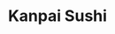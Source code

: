 ---
layout: place
title: "Kanpai Sushi"
permalink: /maryland/bethesda/kanpai-sushi.html
stateAbbr: MD
stateName: Maryland
cityName: Bethesda
seo:
  name: "Kanpai Sushi"
  type: Restaurant
  links: https://kanpaisushicarryout.com/
description: "Unassuming resource for takeout sushi, plus a variety of Asian grocery items & beverages. Kanpai Sushi serves delicious sushi in Bethesda, Maryland. Try fresh Japanese dishes for a great dining experience. Available for takeout, delivery, lunch, and dinner."
place_id: ChIJze3rm1rKt4kRGpNiJ6EqD4s
photos:
  - name: >-
      places/ChIJze3rm1rKt4kRGpNiJ6EqD4s/photos/AeeoHcIhxUH3frQmYYXnGpIypedqYJe2E92LobyrbloR789766WQ515RUJHKqciX188-6aDBMrvwG57faneX-qqSgbW8L0ElQy8MZ7mdepjUYszZbi24lmTXSUDQ2SNRcJrGg8XlqQvSk7hCIOVS2trE-pMEc2wfYTamzjbaUhCcrPxYAzmiGgm_gf6njW1rj4PGGaJiMukTEdQdhMraslKyitAkqu4BP62e1ApRftYOJs8tIMF83kJMpWZophZVMTSxn34QFQgZlploCzv6KVPAF0IYG_y2C0ZoMbKD3-3Qt6ZNIg
    widthPx: 1440
    heightPx: 810
    authorAttributions:
      - displayName: Kanpai Sushi
        uri: https://maps.google.com/maps/contrib/111305037707959552648
        photoUri: >-
          https://lh3.googleusercontent.com/a-/ALV-UjX_Liowm_EIEuinT5lif2tArCWEG9eUlkBPplf0y3SmBqs8i_s=s100-p-k-no-mo
    flagContentUri: >-
      https://www.google.com/local/imagery/report/?cb_client=maps_api_places.places_api&image_key=!1e10!2sAF1QipNf606lGus5E1mGJmarl47I5VtDX8PyXQ997poJ&hl=en-US
    googleMapsUri: >-
      https://www.google.com/maps/place//data=!3m4!1e2!3m2!1sAF1QipNf606lGus5E1mGJmarl47I5VtDX8PyXQ997poJ!2e10!4m2!3m1!1s0x89b7ca5a9bebedcd:0x8b0f2aa12762931a
  - name: >-
      places/ChIJze3rm1rKt4kRGpNiJ6EqD4s/photos/AeeoHcID-_W6c8RP1tb8uP3K_7MD48c_VOoEX2mAn1D44-0rS-5xn2ifU0hRZQSZzn7t3fcyAR-KRxw9NEaz8P02Dgf-VKmtyrTpbWrcQoMxP3JVgUZY_iYeGyNdnEz0tMmRBhtAqC99FnGidDLq_m5RjobsGSnUbK2sJymRcJmwdoCp9-BEldiznRdP0MlQpNL38UeIScNo_aDKpySy6CvDk2Iq-43Ni1YN_TOj9r6L-_rDRIWi7SEovNgRUYYYm9gQ-1dxNeH7Hq12TO9B3OchxfNkyScINAS79MfcYykSmwe-4Q
    widthPx: 4192
    heightPx: 3144
    authorAttributions:
      - displayName: Kanpai Sushi
        uri: https://maps.google.com/maps/contrib/111305037707959552648
        photoUri: >-
          https://lh3.googleusercontent.com/a-/ALV-UjX_Liowm_EIEuinT5lif2tArCWEG9eUlkBPplf0y3SmBqs8i_s=s100-p-k-no-mo
    flagContentUri: >-
      https://www.google.com/local/imagery/report/?cb_client=maps_api_places.places_api&image_key=!1e10!2sAF1QipNsV252YdLdTSyjXxEM2sEbr8epYJDTMhvfvY2j&hl=en-US
    googleMapsUri: >-
      https://www.google.com/maps/place//data=!3m4!1e2!3m2!1sAF1QipNsV252YdLdTSyjXxEM2sEbr8epYJDTMhvfvY2j!2e10!4m2!3m1!1s0x89b7ca5a9bebedcd:0x8b0f2aa12762931a
  - name: >-
      places/ChIJze3rm1rKt4kRGpNiJ6EqD4s/photos/AeeoHcLnxfJ2RUPFEAnaz2e0dRyO_lnWikIFQhYS779ApTZVT0Pv3ydu6Ccsmh6IfVUbd89HXZfzdHxHBwJUWwY14cBm8EeeOElkHZjbNlzaR8u-qRjs-t8j4ZeKKRlRrWle8Fane4j72Fn0TQ45h-nA1lyljRBILdKIqNstWBtBMDmsejq_Yfg9XnVG2MThBsCsM9aPw_siGA4RV7Uk2R7dRRLm3faI4YL7hHDiCo0UczqYJ1ZPhpwET0FPOp7ESw3UDcvXiBpeUB-QggowiMS6PV-eeBron1rVOaXmxmdYtMjAcXFHZPQ0z0LLx7WwpQjH2qIgKgSGRGmlRK1lFxvVCDOYol0MCriLzST0GN2LY_CrPCVg5gUPTQNC-qO72g0WrfHJafPfSUMbQkhtHgTBDaGZH_2V2Fi9tVkjXm8Tw-SSZFrq
    widthPx: 3024
    heightPx: 4032
    authorAttributions:
      - displayName: Conrad Hirsch
        uri: https://maps.google.com/maps/contrib/101680772114367990859
        photoUri: >-
          https://lh3.googleusercontent.com/a-/ALV-UjVSv28WWSeN8KnZC3UAcc5IYrANs6LwCh_ryipXj42UOWnis5iS=s100-p-k-no-mo
    flagContentUri: >-
      https://www.google.com/local/imagery/report/?cb_client=maps_api_places.places_api&image_key=!1e10!2sCIHM0ogKEICAgIDphuippgE&hl=en-US
    googleMapsUri: >-
      https://www.google.com/maps/place//data=!3m4!1e2!3m2!1sCIHM0ogKEICAgIDphuippgE!2e10!4m2!3m1!1s0x89b7ca5a9bebedcd:0x8b0f2aa12762931a
  - name: >-
      places/ChIJze3rm1rKt4kRGpNiJ6EqD4s/photos/AeeoHcJ6m-eQcny9VnWINPQ0PDt4gXU_LD2csXEjayjO5p7FxMqhio5N_jqpVLVWliVOBvHKjO0VqhrmgymYyyrZfrZJV4PT1Qt87vPXLb5-sW7JeUbgbYEEn5_umpSAkVxK9JM953QB41KPR384C5l4GClf87oirhmRltDAIWxi52BVovt4cYYxlZhidAHup0AXx-xpZixtDsRA5jGMjwU40xNQg5PtXypeRlfI1lXrcsXQ_ZNHgPmb9XVByx67mWfc5-LC-v3snGu1xOFXwKemqu90no7-dBDYkayrH4zlqipoPNv6UIZkI_mpF6ffhzAedbnsf9AdCoF1iWzJ2D3Zmg-yvfmrr1uVjHRplmiMGqYtWfPXNQUqkPuM_lXgfL-tDxicI0e83rFKqp1eGBo17gzQeMl6DB8Zb2qM86anJbfHhyuz
    widthPx: 3072
    heightPx: 4080
    authorAttributions:
      - displayName: Jay
        uri: https://maps.google.com/maps/contrib/104579137166601230434
        photoUri: >-
          https://lh3.googleusercontent.com/a/ACg8ocLE5unuJzQPGB2jKEQKZnefSHcIt27e0ry-iIwwq4esjqIZAg=s100-p-k-no-mo
    flagContentUri: >-
      https://www.google.com/local/imagery/report/?cb_client=maps_api_places.places_api&image_key=!1e10!2sCIHM0ogKEICAgICPydK-2wE&hl=en-US
    googleMapsUri: >-
      https://www.google.com/maps/place//data=!3m4!1e2!3m2!1sCIHM0ogKEICAgICPydK-2wE!2e10!4m2!3m1!1s0x89b7ca5a9bebedcd:0x8b0f2aa12762931a
  - name: >-
      places/ChIJze3rm1rKt4kRGpNiJ6EqD4s/photos/AeeoHcL7NlZ4bmlCji6x-zp-1K02c9zCAyXraxUF_Bwt644PolU1i5hbaMzGNcwhm5OpiqFPIKQaYqRpzg455UJN9Zs7h4a1MYScsX8QP07ztNeV_B1P85yhBn468nEa3ClLxjh3cQcpMHHbxNeaQLvun8X5GADZdDUYTYEM6BBs14CDbSYS9ocbsp0X4_M7_5PzOGez1FT3_8guxX206BTzZc29DelyDz4bhR_ZrmSiwzSk6hEdiyKjfqYr2MnSzD6OUR8dxVHm4IIC8KfuDjQd3m47CLWqAoe37_XEot0YoKrfqg
    widthPx: 4192
    heightPx: 3144
    authorAttributions:
      - displayName: Kanpai Sushi
        uri: https://maps.google.com/maps/contrib/111305037707959552648
        photoUri: >-
          https://lh3.googleusercontent.com/a-/ALV-UjX_Liowm_EIEuinT5lif2tArCWEG9eUlkBPplf0y3SmBqs8i_s=s100-p-k-no-mo
    flagContentUri: >-
      https://www.google.com/local/imagery/report/?cb_client=maps_api_places.places_api&image_key=!1e10!2sAF1QipMkzilBPxoCK3y-hUORgqr6a_qkFjL6UkCSsTVp&hl=en-US
    googleMapsUri: >-
      https://www.google.com/maps/place//data=!3m4!1e2!3m2!1sAF1QipMkzilBPxoCK3y-hUORgqr6a_qkFjL6UkCSsTVp!2e10!4m2!3m1!1s0x89b7ca5a9bebedcd:0x8b0f2aa12762931a
  - name: >-
      places/ChIJze3rm1rKt4kRGpNiJ6EqD4s/photos/AeeoHcK5gqZKqi1nb4mDlN2fyOQxK4AOGeFafyNH0UKT46g2k_KLfHpjF9aZ6mf54542ga5WDamRkgNkLmwJjJxdOSqwRLRHGjI4NjzYntYFxYE0VE8vyyI0IOptf00Y_-QM0s7peq7OrRx4bkHgMVM8pvbHi1E3ZVcPkUtobAmUxjatvdQc9p7HVZmpUA-3AxPh3ZjsHG85GOKkrZs-TqrIutVh8LdevGPf7-rfRxUFLddE8rWIXt67x0dLJu59lC_R_8cMJB058qONcVQiUGlXbjPINXnspoHjAtUjl6wLL48bdMiXqCSHHJS0DAJhcgnGa_6iZrmHoRtse23JsKrN5pD5k51EC6y-0KbnGxTy76oPIIlXGbdabbz9304Ny5QZbB7xprh_xtEGsfcJ4VTMc6TVcY9RexGwOn__bhh2Ow-bVw
    widthPx: 4032
    heightPx: 3024
    authorAttributions:
      - displayName: Christopher Niebylski
        uri: https://maps.google.com/maps/contrib/100420944078912392494
        photoUri: >-
          https://lh3.googleusercontent.com/a-/ALV-UjU8BFI7Nm5UaDZN7wnXITLPHqitB0nyWGpievbv2RnB32buaD9Xng=s100-p-k-no-mo
    flagContentUri: >-
      https://www.google.com/local/imagery/report/?cb_client=maps_api_places.places_api&image_key=!1e10!2sCIHM0ogKEICAgICE5YiZGg&hl=en-US
    googleMapsUri: >-
      https://www.google.com/maps/place//data=!3m4!1e2!3m2!1sCIHM0ogKEICAgICE5YiZGg!2e10!4m2!3m1!1s0x89b7ca5a9bebedcd:0x8b0f2aa12762931a
  - name: >-
      places/ChIJze3rm1rKt4kRGpNiJ6EqD4s/photos/AeeoHcLnMKKMDtJ7fRv1dBEWi6hV7ar871EYQrQKROQjfbsW0zVAePLdNIN49EJqN2BJnsy0I9TgjgK5yv9c7FFyr1P2sYsbq-ZI8sPpYpGMbDwduvNqmsZrzpNlyYdCS1nyrfHEWsuP5cPWMPDT1TPVFw7vCX68yNBv5YUhTPhhyOCft_Em0RahKCyiIBfGp_mT1kYPL88Q8Ut44lNq60rgRgD4iF3eIVqFbJ4MDlMfpMT02W60espmvLkN03k_wyAhu-O0L1NGHXS0pfEflxiFmiyoi06ZIgzzCSa647TqNj5_c153f8q-JxXnRgRFm_MGmXiovpwbnuXhR9FZB3gJScpRxWVBmabfPBv2Wo_0Pi8QRmjDHFWjs9oBNOhtnT5jBlbI8ygIdUiXBEEF873p-cH9GeLK2xpcUiVIY5waOIzV7Q
    widthPx: 4800
    heightPx: 2700
    authorAttributions:
      - displayName: Christopher Niebylski
        uri: https://maps.google.com/maps/contrib/100420944078912392494
        photoUri: >-
          https://lh3.googleusercontent.com/a-/ALV-UjU8BFI7Nm5UaDZN7wnXITLPHqitB0nyWGpievbv2RnB32buaD9Xng=s100-p-k-no-mo
    flagContentUri: >-
      https://www.google.com/local/imagery/report/?cb_client=maps_api_places.places_api&image_key=!1e10!2sCIHM0ogKEICAgICE5aSAXA&hl=en-US
    googleMapsUri: >-
      https://www.google.com/maps/place//data=!3m4!1e2!3m2!1sCIHM0ogKEICAgICE5aSAXA!2e10!4m2!3m1!1s0x89b7ca5a9bebedcd:0x8b0f2aa12762931a
  - name: >-
      places/ChIJze3rm1rKt4kRGpNiJ6EqD4s/photos/AeeoHcIZpxSkfc_tU5Tlb_bFzjnQZt4PqknJfH9-7-rfMYl3MJkGzbSHUe249n2-qZtiMmS7ZVIgeXCFXaHbhCXClqcjxVwV2dPrgpu7eAt_9-V1EGHMJkHv3MxaACrJoG83uOPCdp6SJaXmho62_HubPHBT61zGruIr1ijLyZxB-P5dt5j3Bti3EWpx53ghTut_fC5zxVzeholCJUgUgJaImDbyEJVmEC8GNmEPYiSC5CbgPJeoUMDd5oLg86bHjkJd3Q9A4Ktzt7JzKuP5xIn1dlotN8gFzOpJC56pw7vcxNKRQkA9amxdP1oUtOHYASgxJ8jFZsdzc151t_8OjZQXb5EC7mEI8eRphw8DK0y9y2qQsbfVxzZv1UPqrkOb1cEW4NDQa6IrbmjIAkNI6HmnwgxPCf4ar0AaLQ7eEOqV9GS2AQ
    widthPx: 3024
    heightPx: 4032
    authorAttributions:
      - displayName: Tobi R (TechManCreep)
        uri: https://maps.google.com/maps/contrib/108612803410339989666
        photoUri: >-
          https://lh3.googleusercontent.com/a-/ALV-UjUPWuZxgPDaVD_9eBm0BK5z9SA04MRtqqObHB_OE1wNT_TJNytAcA=s100-p-k-no-mo
    flagContentUri: >-
      https://www.google.com/local/imagery/report/?cb_client=maps_api_places.places_api&image_key=!1e10!2sCIHM0ogKEICAgICcxsemSA&hl=en-US
    googleMapsUri: >-
      https://www.google.com/maps/place//data=!3m4!1e2!3m2!1sCIHM0ogKEICAgICcxsemSA!2e10!4m2!3m1!1s0x89b7ca5a9bebedcd:0x8b0f2aa12762931a
  - name: >-
      places/ChIJze3rm1rKt4kRGpNiJ6EqD4s/photos/AeeoHcK0JoNO603GiWIBFit7nMRCRqojEYJTNEFDaXfgfttcPcwJfUjCDPSZdoR2BLe_ApwaByBWrt5PcwrHt6ehEvBOigJjcw6dmkQ7DTkg5ssKo-kM9rcllHjW5-Zju9phdCMH-OZqm0lEXb6_4rdbr6WAoetG09SY6xwTKBF-Epdl9gw6kMbmMv9WZfsX8-i6tu752kTbVaAKf191j9SY45Je-sjtAY4inrXjfRRVp5a2f__YGwuNPnw6QWWDoxUUM5x_aJHLz8iafbZNRkppM40u8JEfa3vF7uND6r6mmwjAbxu8a5v2o_h6kgNhYhgtcfiECV9RqrzPB-W0ssGfQ6v5QeewaoXH-13GsboxR2HaTDfbGGcTbOlEnfp7uMxRixiezOrISFv1V0UZfJEUY-kkmik5hAzmQHHDHF2OcI4iS1oL
    widthPx: 4000
    heightPx: 1800
    authorAttributions:
      - displayName: Rosa de Plata
        uri: https://maps.google.com/maps/contrib/100010656004526266875
        photoUri: >-
          https://lh3.googleusercontent.com/a-/ALV-UjWL7VdeuthdsPix-T6PvDVEu5DfRveLKM8KnJO0fl8dD5_-Ejg=s100-p-k-no-mo
    flagContentUri: >-
      https://www.google.com/local/imagery/report/?cb_client=maps_api_places.places_api&image_key=!1e10!2sCIHM0ogKEICAgICHnfKWjQE&hl=en-US
    googleMapsUri: >-
      https://www.google.com/maps/place//data=!3m4!1e2!3m2!1sCIHM0ogKEICAgICHnfKWjQE!2e10!4m2!3m1!1s0x89b7ca5a9bebedcd:0x8b0f2aa12762931a
  - name: >-
      places/ChIJze3rm1rKt4kRGpNiJ6EqD4s/photos/AeeoHcKqTeaQF8EHarwAK4GBhmQp04YMgm5G9sCg2zdHoHg63wzspPDhv2Yw_FV4NkXqYBcFwvV-WigAAMRVw7_inrqtZ4U2LXJcJhSCVpWDpVkKYQDkfyUyNVQBMb7OC3bgvQBpX7XmZaQUBBRrqvjSCjeiS1kKLgCT4SZb995hJsI17cv7V2TCJQEyw3-unO62iGgsZWEiXGlqIzQo77DDVYk13T-gd25ZYVtGupdWqUjb5DYo57DoKHEWQr0WrsEsZ5DDeSL2zwXj4DMghsVMvY5XakC087cSLW_IerK1YNzKES9obXR0YKPZ8ljb9RjJPyEvVZp4ngv-VdMJX0j-TsmntWpjtEDcO9OY351ROqoi9_uLLH6MQVkFoDdKkTPiM3tJAoh7KtJOiQMiz7Huvh_aZUzDDLyWPagRGiHx8g2jMi0B
    widthPx: 3024
    heightPx: 4032
    authorAttributions:
      - displayName: Tobi R (TechManCreep)
        uri: https://maps.google.com/maps/contrib/108612803410339989666
        photoUri: >-
          https://lh3.googleusercontent.com/a-/ALV-UjUPWuZxgPDaVD_9eBm0BK5z9SA04MRtqqObHB_OE1wNT_TJNytAcA=s100-p-k-no-mo
    flagContentUri: >-
      https://www.google.com/local/imagery/report/?cb_client=maps_api_places.places_api&image_key=!1e10!2sCIHM0ogKEICAgICcxsem1AE&hl=en-US
    googleMapsUri: >-
      https://www.google.com/maps/place//data=!3m4!1e2!3m2!1sCIHM0ogKEICAgICcxsem1AE!2e10!4m2!3m1!1s0x89b7ca5a9bebedcd:0x8b0f2aa12762931a
address: '7307 Macarthur Blvd # A, Bethesda, MD 20816, USA'
street: '7307 Macarthur Blvd # A'
city: Bethesda
state: MD
zip: '20816'
country: USA
neighborhood: null
latitude: '38.969347'
longitude: '-77.138808'
accessibility_options:
  wheelchairAccessibleParking: true
  wheelchairAccessibleEntrance: true
business_status: OPERATIONAL
name: Kanpai Sushi
google_maps_links:
  directionsUri: >-
    https://www.google.com/maps/dir//''/data=!4m7!4m6!1m1!4e2!1m2!1m1!1s0x89b7ca5a9bebedcd:0x8b0f2aa12762931a!3e0
  placeUri: https://maps.google.com/?cid=10020274567561515802
  writeAReviewUri: >-
    https://www.google.com/maps/place//data=!4m3!3m2!1s0x89b7ca5a9bebedcd:0x8b0f2aa12762931a!12e1
  reviewsUri: >-
    https://www.google.com/maps/place//data=!4m4!3m3!1s0x89b7ca5a9bebedcd:0x8b0f2aa12762931a!9m1!1b1
  photosUri: >-
    https://www.google.com/maps/place//data=!4m3!3m2!1s0x89b7ca5a9bebedcd:0x8b0f2aa12762931a!10e5
primary_type: Sushi Restaurant
opening_hours:
  regular: null
  current: null
secondary_opening_hours:
  regular:
    weekdayDescriptions: null
    type: null
  current:
    weekdayDescriptions: null
    type: null
phone: (301) 320-4676
price_level: PRICE_LEVEL_MODERATE
price_range: $10 &ndash; $20
rating: '4.6'
rating_count: 75
website: https://kanpaisushicarryout.com/
reviews:
  - name: >-
      places/ChIJze3rm1rKt4kRGpNiJ6EqD4s/reviews/ChZDSUhNMG9nS0VJQ0FnSURScFpxUGNnEAE
    relativePublishTimeDescription: 7 months ago
    rating: 5
    text:
      text: >-
        A year or more later it is still as good as when we first tried it. If
        we were closer I would buy every week.


        Original review: I'm pretty sure this is some of the best sushi in the
        entire US. Hidden gem in a hole in the wall. We are willing to drive the
        55 min to go get more on another occasion. If you are down by Great
        Falls and don't know what to eat, look no further.
      languageCode: en
    originalText:
      text: >-
        A year or more later it is still as good as when we first tried it. If
        we were closer I would buy every week.


        Original review: I'm pretty sure this is some of the best sushi in the
        entire US. Hidden gem in a hole in the wall. We are willing to drive the
        55 min to go get more on another occasion. If you are down by Great
        Falls and don't know what to eat, look no further.
      languageCode: en
    authorAttribution:
      displayName: Rosa de Plata
      uri: https://www.google.com/maps/contrib/100010656004526266875/reviews
      photoUri: >-
        https://lh3.googleusercontent.com/a-/ALV-UjWL7VdeuthdsPix-T6PvDVEu5DfRveLKM8KnJO0fl8dD5_-Ejg=s128-c0x00000000-cc-rp-mo-ba3
    publishTime: '2024-09-07T20:05:30.593873Z'
    flagContentUri: >-
      https://www.google.com/local/review/rap/report?postId=ChZDSUhNMG9nS0VJQ0FnSURScFpxUGNnEAE&d=17924085&t=1
    googleMapsUri: >-
      https://www.google.com/maps/reviews/data=!4m6!14m5!1m4!2m3!1sChZDSUhNMG9nS0VJQ0FnSURScFpxUGNnEAE!2m1!1s0x89b7ca5a9bebedcd:0x8b0f2aa12762931a
  - name: >-
      places/ChIJze3rm1rKt4kRGpNiJ6EqD4s/reviews/ChZDSUhNMG9nS0VJQ0FnSUNENWFmVkdBEAE
    relativePublishTimeDescription: a year ago
    rating: 5
    text:
      text: >-
        Salmon with citrus roe. I’m a fan. The shopping center left me
        questioning the idea of buying sushi from a 7-11.  This though is a
        separate business. I took it to Clara Barton’s house in case it wasn’t
        good and I needed a nurse, but it turns out not only is she not here
        right now, but the sushi was excellent.
      languageCode: en
    originalText:
      text: >-
        Salmon with citrus roe. I’m a fan. The shopping center left me
        questioning the idea of buying sushi from a 7-11.  This though is a
        separate business. I took it to Clara Barton’s house in case it wasn’t
        good and I needed a nurse, but it turns out not only is she not here
        right now, but the sushi was excellent.
      languageCode: en
    authorAttribution:
      displayName: Party Penguin
      uri: https://www.google.com/maps/contrib/110366963573413449542/reviews
      photoUri: >-
        https://lh3.googleusercontent.com/a-/ALV-UjWVBC-Mb5fWSbGs17laSwc8f_rnWywI-MPRjCV8cLIaxy_rSA7g=s128-c0x00000000-cc-rp-mo-ba5
    publishTime: '2024-03-30T19:03:51.991477Z'
    flagContentUri: >-
      https://www.google.com/local/review/rap/report?postId=ChZDSUhNMG9nS0VJQ0FnSUNENWFmVkdBEAE&d=17924085&t=1
    googleMapsUri: >-
      https://www.google.com/maps/reviews/data=!4m6!14m5!1m4!2m3!1sChZDSUhNMG9nS0VJQ0FnSUNENWFmVkdBEAE!2m1!1s0x89b7ca5a9bebedcd:0x8b0f2aa12762931a
  - name: >-
      places/ChIJze3rm1rKt4kRGpNiJ6EqD4s/reviews/ChdDSUhNMG9nS0VJQ0FnTUNJMFBYX2x3RRAB
    relativePublishTimeDescription: 2 weeks ago
    rating: 5
    text:
      text: >-
        This sushi is life changing. Genuinely the best sushi I’ve ever had!!
        Absolutely amazing, five stars!
      languageCode: en
    originalText:
      text: >-
        This sushi is life changing. Genuinely the best sushi I’ve ever had!!
        Absolutely amazing, five stars!
      languageCode: en
    authorAttribution:
      displayName: Maryam Florence Rezavi
      uri: https://www.google.com/maps/contrib/111487305538607155109/reviews
      photoUri: >-
        https://lh3.googleusercontent.com/a/ACg8ocJjXNzPZlbeyHYG6tO8nVpC9VHY9_otHwP4EFGy8KqO7MLkSw=s128-c0x00000000-cc-rp-mo
    publishTime: '2025-03-29T16:51:01.380497Z'
    flagContentUri: >-
      https://www.google.com/local/review/rap/report?postId=ChdDSUhNMG9nS0VJQ0FnTUNJMFBYX2x3RRAB&d=17924085&t=1
    googleMapsUri: >-
      https://www.google.com/maps/reviews/data=!4m6!14m5!1m4!2m3!1sChdDSUhNMG9nS0VJQ0FnTUNJMFBYX2x3RRAB!2m1!1s0x89b7ca5a9bebedcd:0x8b0f2aa12762931a
  - name: >-
      places/ChIJze3rm1rKt4kRGpNiJ6EqD4s/reviews/ChdDSUhNMG9nS0VJQ0FnSURYMXZmZXVBRRAB
    relativePublishTimeDescription: 5 months ago
    rating: 5
    text:
      text: >-
        The staff are super friendly and I've never had a bad experience with
        their food. The spicy tuna rolls are absolutely incredible and I'm
        literally in and out with fresh sushi within ten minutes. I highly
        recommend this place!
      languageCode: en
    originalText:
      text: >-
        The staff are super friendly and I've never had a bad experience with
        their food. The spicy tuna rolls are absolutely incredible and I'm
        literally in and out with fresh sushi within ten minutes. I highly
        recommend this place!
      languageCode: en
    authorAttribution:
      displayName: Ciara Cowman
      uri: https://www.google.com/maps/contrib/111584655244323417388/reviews
      photoUri: >-
        https://lh3.googleusercontent.com/a-/ALV-UjWphM8qKJf0KcKYF1ER83Tzs5UB-gqfxWYoTNYu5ubS5Yyv3nk=s128-c0x00000000-cc-rp-mo-ba2
    publishTime: '2024-10-27T03:36:17.741217Z'
    flagContentUri: >-
      https://www.google.com/local/review/rap/report?postId=ChdDSUhNMG9nS0VJQ0FnSURYMXZmZXVBRRAB&d=17924085&t=1
    googleMapsUri: >-
      https://www.google.com/maps/reviews/data=!4m6!14m5!1m4!2m3!1sChdDSUhNMG9nS0VJQ0FnSURYMXZmZXVBRRAB!2m1!1s0x89b7ca5a9bebedcd:0x8b0f2aa12762931a
  - name: >-
      places/ChIJze3rm1rKt4kRGpNiJ6EqD4s/reviews/ChZDSUhNMG9nS0VJQ0FnSUQzOWNqNklREAE
    relativePublishTimeDescription: 4 months ago
    rating: 5
    text:
      text: >-
        My favorite sushi place. Carryout orders only, but very fresh and
        delicious!
      languageCode: en
    originalText:
      text: >-
        My favorite sushi place. Carryout orders only, but very fresh and
        delicious!
      languageCode: en
    authorAttribution:
      displayName: Vanessa Chang
      uri: https://www.google.com/maps/contrib/112385310109777429374/reviews
      photoUri: >-
        https://lh3.googleusercontent.com/a-/ALV-UjXxTwwkzNWyrRdbHh8AZTRupH1bc770Xh-6HUtQeDvLhCUBUwQv=s128-c0x00000000-cc-rp-mo-ba2
    publishTime: '2024-11-17T10:46:55.245639Z'
    flagContentUri: >-
      https://www.google.com/local/review/rap/report?postId=ChZDSUhNMG9nS0VJQ0FnSUQzOWNqNklREAE&d=17924085&t=1
    googleMapsUri: >-
      https://www.google.com/maps/reviews/data=!4m6!14m5!1m4!2m3!1sChZDSUhNMG9nS0VJQ0FnSUQzOWNqNklREAE!2m1!1s0x89b7ca5a9bebedcd:0x8b0f2aa12762931a
parking_options:
  freeParkingLot: true
  freeStreetParking: true
  valetParking: false
payment_options:
  acceptsCreditCards: true
  acceptsDebitCards: true
  acceptsCashOnly: false
  acceptsNfc: true
allow_dogs: null
curbside_pickup: false
delivery: true
dine_in: true
good_for_children: false
good_for_groups: null
good_for_sports: false
live_music: false
menu_for_children: false
outdoor_seating: false
reservable: false
restroom: null
serves_beer: false
serves_breakfast: null
serves_brunch: false
serves_cocktails: false
serves_coffee: false
serves_dinner: true
serves_dessert: true
serves_lunch: true
serves_vegetarian_food: null
serves_wine: false
takeout: true
summary: >-
  Unassuming resource for takeout sushi, plus a variety of Asian grocery items &
  beverages.

---